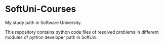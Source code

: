 # SoftUni-Courses
My study path in Software University.

This repository contains python code files of resolved problems in different modules of python developer path in SoftUni.
